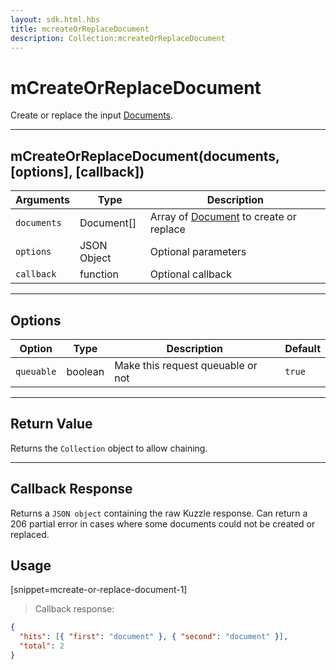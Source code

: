 ```yaml
---
layout: sdk.html.hbs
title: mcreateOrReplaceDocument
description: Collection:mcreateOrReplaceDocument
---
```


# mCreateOrReplaceDocument

Create or replace the input [Documents](/sdk-reference/android/3/document/).

---

## mCreateOrReplaceDocument(documents, [options], [callback])

| Arguments   | Type        | Description                                                                  |
| ----------- | ----------- | ---------------------------------------------------------------------------- |
| `documents` | Document[]  | Array of [Document](/sdk-reference/android/3/document/) to create or replace |
| `options`   | JSON Object | Optional parameters                                                          |
| `callback`  | function    | Optional callback                                                            |

---

## Options

| Option     | Type    | Description                       | Default |
| ---------- | ------- | --------------------------------- | ------- |
| `queuable` | boolean | Make this request queuable or not | `true`  |

---

## Return Value

Returns the `Collection` object to allow chaining.

---

## Callback Response

Returns a `JSON object` containing the raw Kuzzle response.
Can return a 206 partial error in cases where some documents could not be created or replaced.

## Usage

[snippet=mcreate-or-replace-document-1]

> Callback response:

```json
{
  "hits": [{ "first": "document" }, { "second": "document" }],
  "total": 2
}
```
